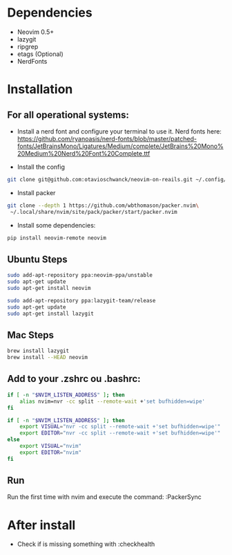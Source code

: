 # Dependencies
- Neovim 0.5+
- lazygit
- ripgrep
- etags (Optional)
- NerdFonts

# Installation

## For all operational systems:

- Install a nerd font and configure your terminal to use it.  Nerd fonts here: https://github.com/ryanoasis/nerd-fonts/blob/master/patched-fonts/JetBrainsMono/Ligatures/Medium/complete/JetBrains%20Mono%20Medium%20Nerd%20Font%20Complete.ttf

- Install the config

```sh
git clone git@github.com:otavioschwanck/neovim-on-reails.git ~/.config/nvim
```

- Install packer

```sh
git clone --depth 1 https://github.com/wbthomason/packer.nvim\
 ~/.local/share/nvim/site/pack/packer/start/packer.nvim
```

- Install some dependencies:

```sh
pip install neovim-remote neovim
```

## Ubuntu Steps

```sh
sudo add-apt-repository ppa:neovim-ppa/unstable
sudo apt-get update
sudo apt-get install neovim

sudo add-apt-repository ppa:lazygit-team/release
sudo apt-get update
sudo apt-get install lazygit
```

## Mac Steps

```sh
brew install lazygit
brew install --HEAD neovim
```

## Add to your .zshrc ou .bashrc:

```sh
if [ -n "$NVIM_LISTEN_ADDRESS" ]; then
    alias nvim=nvr -cc split --remote-wait +'set bufhidden=wipe'
fi

if [ -n "$NVIM_LISTEN_ADDRESS" ]; then
    export VISUAL="nvr -cc split --remote-wait +'set bufhidden=wipe'"
    export EDITOR="nvr -cc split --remote-wait +'set bufhidden=wipe'"
else
    export VISUAL="nvim"
    export EDITOR="nvim"
fi
```

## Run

Run the first time with nvim and execute the command: :PackerSync

# After install

- Check if is missing something with :checkhealth
